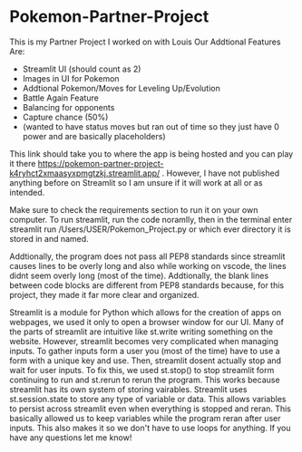 # Pokemon-Partner-Project
This is my Partner Project I worked on with Louis
Our Addtional Features Are:
- Streamlit UI (should count as 2)
- Images in UI for Pokemon
- Addtional Pokemon/Moves for Leveling Up/Evolution
- Battle Again Feature
- Balancing for opponents
- Capture chance (50%)
- (wanted to have status moves but ran out of time so they just have 0 power and are basically placeholders)
  
This link should take you to where the app is being hosted and you can play it there https://pokemon-partner-project-k4ryhct2xmaasyxpmgtzkj.streamlit.app/ . However, I have not published anything before on Streamlit so I am unsure if it will work at all or as intended.

Make sure to check the requirements section to run it on your own computer.
To run streamlit, run the code noramlly, then in the terminal enter streamlit run /Users/USER/Pokemon_Project.py or which ever directory it is stored in and named.

Addtionally, the program does not pass all PEP8 standards since streamlit causes lines to be overly long and also while working on vscode, the lines didnt seem overly long (most of the time). Addtionally, the blank lines between code blocks are different from PEP8 standards because, for this project, they made it far more clear and organized.

Streamlit is a module for Python which allows for the creation of apps on webpages, we used it only to open a browser window for our UI. Many of the parts of streamlit are intuitive like st.write writing something on the website. However, streamlit becomes very complicated when managing inputs. To gather inputs form a user you (most of the time) have to use a form with a unique key and use. Then, streamlit dosent actually stop and wait for user inputs. To fix this, we used st.stop() to stop streamlit form continuing to run and st.rerun to rerun the program. This works because streamlit has its own system of storing vairables. Streamlit uses st.session.state to store any type of variable or data. This allows variables to persist across streamlit even when everything is stopped and reran. This basically allowed us to keep variables while the program reran after user inputs. This also makes it so we don't have to use loops for anything.
If you have any questions let me know!
